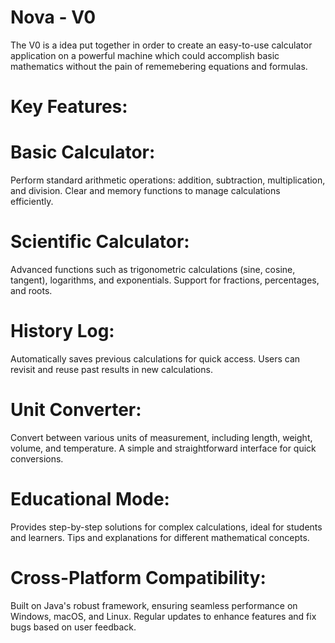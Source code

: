 # Nova - V0
 The V0 is a idea put together in order to create an easy-to-use calculator application on a powerful machine which could accomplish basic mathematics without the pain of rememebering equations and formulas.

# Key Features:

# Basic Calculator:

Perform standard arithmetic operations: addition, subtraction, multiplication, and division.
Clear and memory functions to manage calculations efficiently.

# Scientific Calculator:

Advanced functions such as trigonometric calculations (sine, cosine, tangent), logarithms, and exponentials.
Support for fractions, percentages, and roots.

# History Log:

Automatically saves previous calculations for quick access.
Users can revisit and reuse past results in new calculations.

# Unit Converter:

Convert between various units of measurement, including length, weight, volume, and temperature.
A simple and straightforward interface for quick conversions.

# Educational Mode:

Provides step-by-step solutions for complex calculations, ideal for students and learners.
Tips and explanations for different mathematical concepts.

# Cross-Platform Compatibility:

Built on Java's robust framework, ensuring seamless performance on Windows, macOS, and Linux.
Regular updates to enhance features and fix bugs based on user feedback.


